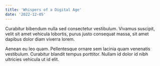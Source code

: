 ```yaml
---
title: 'Whispers of a Digital Age'
date: '2022-12-05'
---
```


Curabitur bibendum nulla sed consectetur vestibulum. Vivamus suscipit, velit sit amet vehicula lobortis, purus justo consequat massa, sit amet dapibus dolor diam viverra lorem.

Aenean eu leo quam. Pellentesque ornare sem lacinia quam venenatis vestibulum. Curabitur blandit tempus porttitor. Nullam id dolor id nibh ultricies vehicula ut id elit.